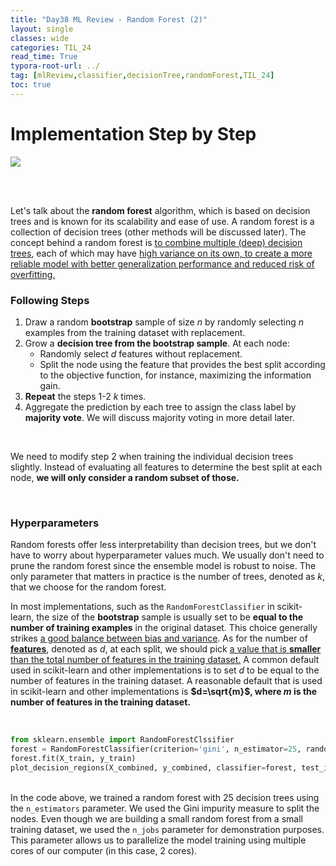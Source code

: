 ```yaml
---
title: "Day38 ML Review - Random Forest (2)"
layout: single
classes: wide
categories: TIL_24
read_time: True
typora-root-url: ../
tag: [mlReview,classifier,decisionTree,randomForest,TIL_24]
toc: true 
---
```


# Implementation Step by Step

<img src="/blog/images/2024-07-31-TIL24_Day38/3D0538C8-22BE-4B10-8445-6A6100537D6E.jpeg">

<br><br>

Let's talk about the **random forest** algorithm, which is based on decision trees and is known for its scalability and ease of use. A random forest is a collection of decision trees (other methods will be discussed later). The concept behind a random forest is <u>to combine multiple (deep) decision trees</u>, each of which may have <u>high variance on its own, to create a more reliable model with better generalization performance and reduced risk of overfitting.</u>



### Following Steps

1. Draw a random **bootstrap** sample of size *n* by randomly selecting *n* examples from the training dataset with replacement.
2. Grow a **decision tree from the bootstrap sample**. At each node:
   - Randomly select *d* features without replacement.
   - Split the node using the feature that provides the best split according to the objective function, for instance, maximizing the information gain.
3. **Repeat** the steps 1-2 *k* times.
4. Aggregate the prediction by each tree to assign the class label by **majority vote**.  We will discuss majority voting in more detail later.

<br>

We need to modify step 2 when training the individual decision trees slightly. Instead of evaluating all features to determine the best split at each node, **we will only consider a random subset of those.**



<Br>

### Hyperparameters

Random forests offer less interpretability than decision trees, but we don't have to worry about hyperparameter values much. We usually don't need to prune the random forest since the ensemble model is robust to noise. The only parameter that matters in practice is the number of trees, denoted as $k$, that we choose for the random forest.

In most implementations, such as the `RandomForestClassifier` in scikit-learn, the size of the **bootstrap** sample is usually set to be **equal to the number of training examples** in the original dataset. This choice generally strikes <u>a good balance between bias and variance</u>. As for the number of **<u>features</u>**, denoted as $d$, at each split, we should pick <u>a value that is <b>smaller</b> than the total number of features in the training dataset.</u> A common default used in scikit-learn and other implementations is to set $d$ to be equal to the number of features in the training dataset. A reasonable default that is used in scikit-learn and other implementations is **$d=\sqrt{m}$, where $m$ is the number of features in the training dataset.** 

<br>

```python
from sklearn.ensemble import RandomForestClssifier
forest = RandomForestClassifier(criterion='gini', n_estimator=25, random_state=1, n_jobs=2)
forest.fit(X_train, y_train)
plot_decision_regions(X_combined, y_combined, classifier=forest, test_idx=range(105,150))
```

<br>In the code above, we trained a random forest with 25 decision trees using the `n_estimators` parameter. We used the Gini impurity measure to split the nodes. Even though we are building a small random forest from a small training dataset, we used the `n_jobs` parameter for demonstration purposes. This parameter allows us to parallelize the model training using multiple cores of our computer (in this case, 2 cores).





<br><Br>
